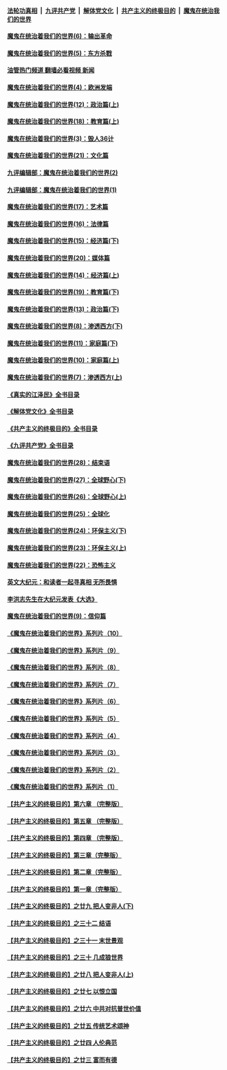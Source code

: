 ####  [法轮功真相](../../../../basic/blob/master/README.md?t=10092331) &nbsp;|&nbsp; [九评共产党](../../../../9ping.md/blob/master/README.md?t=10092331) &nbsp;|&nbsp; [解体党文化](../../../../jtdwh.md/blob/master/README.md?t=10092331)  &nbsp;|&nbsp; [共产主义的终极目的](../../../../gczydzjmd.md/blob/master/README.md?t=10092331) &nbsp;|&nbsp; [魔鬼在统治我们的世界](../../../../mgztzwmdsj.md/blob/master/README.md?t=10092331) 

#### [魔鬼在统治着我们的世界(6)：输出革命](../pages/nsc422/n10421536.md?t=10092331) 

#### [魔鬼在统治着我们的世界(5)：东方杀戮](../pages/nsc422/n10417707.md?t=10092331) 

#### [油管热门频道 翻墙必看视频 新闻](http://209.250.226.216:81/youtube.html?10092331)

#### [魔鬼在统治着我们的世界(4)：欧洲发端](../pages/nsc422/n10414890.md?t=10092331) 

#### [魔鬼在统治着我们的世界(12)：政治篇(上)](../pages/nsc422/n10444576.md?t=10092331) 

#### [魔鬼在统治着我们的世界(18)：教育篇(上)](../pages/nsc422/n10526970.md?t=10092331) 

#### [魔鬼在统治着我们的世界(3)：毁人36计](../pages/nsc422/n10411583.md?t=10092331) 

#### [魔鬼在统治着我们的世界(21)：文化篇](../pages/nsc422/n10597706.md?t=10092331) 

#### [九评编辑部：魔鬼在统治着我们的世界(2)](../pages/nsc422/n10410036.md?t=10092331) 

#### [九评编辑部：魔鬼在统治着我们的世界(1)](../pages/nsc422/n10406825.md?t=10092331) 

#### [魔鬼在统治着我们的世界(17)：艺术篇](../pages/nsc422/n10499093.md?t=10092331) 

#### [魔鬼在统治着我们的世界(16)：法律篇](../pages/nsc422/n10485969.md?t=10092331) 

#### [魔鬼在统治着我们的世界(15)：经济篇(下)](../pages/nsc422/n10469975.md?t=10092331) 

#### [魔鬼在统治着我们的世界(20)：媒体篇](../pages/nsc422/n10586579.md?t=10092331) 

#### [魔鬼在统治着我们的世界(14)：经济篇(上)](../pages/nsc422/n10457370.md?t=10092331) 

#### [魔鬼在统治着我们的世界(19)：教育篇(下)](../pages/nsc422/n10564808.md?t=10092331) 

#### [魔鬼在统治着我们的世界(13)：政治篇(下)](../pages/nsc422/n10448270.md?t=10092331) 

#### [魔鬼在统治着我们的世界(8)：渗透西方(下)](../pages/nsc422/n10429603.md?t=10092331) 

#### [魔鬼在统治着我们的世界(11)：家庭篇(下)](../pages/nsc422/n10440961.md?t=10092331) 

#### [魔鬼在统治着我们的世界(10)：家庭篇(上)](../pages/nsc422/n10435448.md?t=10092331) 

#### [魔鬼在统治着我们的世界(7)：渗透西方(上)](../pages/nsc422/n10426013.md?t=10092331) 

#### [《真实的江泽民》全书目录](../pages/nsc422/n13721399.md?t=10092331) 

#### [《解体党文化》全书目录](../pages/nsc422/n13721157.md?t=10092331) 

#### [《共产主义的终极目的》全书目录](../pages/nsc422/n13721048.md?t=10092331) 

#### [《九评共产党》全书目录](../pages/nsc422/n13708085.md?t=10092331) 

#### [魔鬼在统治着我们的世界(28)：结束语](../pages/nsc422/n10936246.md?t=10092331) 

#### [魔鬼在统治着我们的世界(27)：全球野心(下)](../pages/nsc422/n10928319.md?t=10092331) 

#### [魔鬼在统治着我们的世界(26)：全球野心(上)](../pages/nsc422/n10900318.md?t=10092331) 

#### [魔鬼在统治着我们的世界(25)：全球化](../pages/nsc422/n10788205.md?t=10092331) 

#### [魔鬼在统治着我们的世界(24)：环保主义(下)](../pages/nsc422/n10695307.md?t=10092331) 

#### [魔鬼在统治着我们的世界(23)：环保主义(上)](../pages/nsc422/n10688613.md?t=10092331) 

#### [魔鬼在统治着我们的世界(22)：恐怖主义](../pages/nsc422/n10614727.md?t=10092331) 

#### [英文大纪元：和读者一起寻真相 无所畏惧](../pages/nsc422/n12542027.md?t=10092331) 

#### [李洪志先生在大纪元发表《大选》](../pages/nsc422/n12534746.md?t=10092331) 

#### [魔鬼在统治着我们的世界(9)：信仰篇](../pages/nsc422/n10432159.md?t=10092331) 

#### [《魔鬼在统治着我们的世界》系列片（10）](../pages/nsc422/n12292670.md?t=10092331) 

#### [《魔鬼在统治着我们的世界》系列片（9）](../pages/nsc422/n12290859.md?t=10092331) 

#### [《魔鬼在统治着我们的世界》系列片（8）](../pages/nsc422/n12287445.md?t=10092331) 

#### [《魔鬼在统治着我们的世界》系列片（7）](../pages/nsc422/n12283425.md?t=10092331) 

#### [《魔鬼在统治着我们的世界》系列片（6）](../pages/nsc422/n12282314.md?t=10092331) 

#### [《魔鬼在统治着我们的世界》系列片（5）](../pages/nsc422/n12281419.md?t=10092331) 

#### [《魔鬼在统治着我们的世界》系列片（4）](../pages/nsc422/n12274024.md?t=10092331) 

#### [《魔鬼在统治着我们的世界》系列片（3）](../pages/nsc422/n12271322.md?t=10092331) 

#### [《魔鬼在统治着我们的世界》系列片（2）](../pages/nsc422/n12269049.md?t=10092331) 

#### [《魔鬼在统治着我们的世界》系列片（1）](../pages/nsc422/n12267575.md?t=10092331) 

#### [【共产主义的终极目的】第六章 （完整版）](../pages/nsc422/n11428913.md?t=10092331) 

#### [【共产主义的终极目的】第五章 （完整版）](../pages/nsc422/n11428912.md?t=10092331) 

#### [【共产主义的终极目的】第四章 （完整版）](../pages/nsc422/n11428907.md?t=10092331) 

#### [【共产主义的终极目的】第三章（完整版）](../pages/nsc422/n11428848.md?t=10092331) 

#### [【共产主义的终极目的】第二章（完整版）](../pages/nsc422/n11428831.md?t=10092331) 

#### [【共产主义的终极目的】第一章（完整版）](../pages/nsc422/n11417651.md?t=10092331) 

#### [【共产主义的终极目的】之廿九 把人变非人(下)](../pages/nsc422/n11344140.md?t=10092331) 

#### [【共产主义的终极目的】之三十二 结语](../pages/nsc422/n11360535.md?t=10092331) 

#### [【共产主义的终极目的】之三十一 末世景观](../pages/nsc422/n11351129.md?t=10092331) 

#### [【共产主义的终极目的】之三十 几成狼世界](../pages/nsc422/n11348280.md?t=10092331) 

#### [【共产主义的终极目的】之廿八 把人变非人(上)](../pages/nsc422/n11340492.md?t=10092331) 

#### [【共产主义的终极目的】之廿七 以恨立国](../pages/nsc422/n11336944.md?t=10092331) 

#### [【共产主义的终极目的】之廿六 中共对抗普世价值](../pages/nsc422/n11324785.md?t=10092331) 

#### [【共产主义的终极目的】之廿五 传统艺术颂神](../pages/nsc422/n11296396.md?t=10092331) 

#### [【共产主义的终极目的】之廿四 人伦典范](../pages/nsc422/n11296397.md?t=10092331) 

#### [【共产主义的终极目的】之廿三 富而有德](../pages/nsc422/n11283598.md?t=10092331) 

<img src='http://gfw-breaker.win/goodnews/indexes/nsc422.md' width='0px' height='0px'/>
